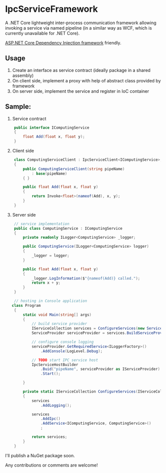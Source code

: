 # IpcServiceFramework

A .NET Core lightweight inter-process communication framework allowing invoking a service via named pipeline (in a similar way as WCF, which is currently unavailable for .NET Core).

[ASP.NET Core Dependency Injection framework](https://docs.microsoft.com/en-us/aspnet/core/fundamentals/dependency-injection) friendly.

## Usage
 1. Create an interface as service contract (ideally package in a shared assembly)
 2. On client side, implement a proxy with help of abstract class provided by framework
 3. On server side, implement the service and register in IoC container

## Sample:

1. Service contract
```csharp
    public interface IComputingService
    {
        float Add(float x, float y);
    }
```

2. Client side

```csharp
    class ComputingServiceClient : IpcServiceClient<IComputingService>, IComputingService
    {
        public ComputingServiceClient(string pipeName)
            : base(pipeName)
        { }

        public float Add(float x, float y)
        {
            return Invoke<float>(nameof(Add), x, y);
        }
    }
```

3. Server side

```csharp
	// service implementation
    public class ComputingService : IComputingService
    {
        private readonly ILogger<ComputingService> _logger;

        public ComputingService(ILogger<ComputingService> logger)
        {
            _logger = logger;
        }

        public float Add(float x, float y)
        {
            _logger.LogInformation($"{nameof(Add)} called.");
            return x + y;
        }
    }
```

```csharp
	// hosting in Console application
   class Program
    {
        static void Main(string[] args)
        {
            // build service provider
            IServiceCollection services = ConfigureServices(new ServiceCollection());
            ServiceProvider serviceProvider = services.BuildServiceProvider();

            // configure console logging
            serviceProvider.GetRequiredService<ILoggerFactory>()
                .AddConsole(LogLevel.Debug);

            // TODO start IPC service host
            IpcServiceHostBuilder
                .Buid("pipeName", serviceProvider as IServiceProvider)
                .Start();

        }

        private static IServiceCollection ConfigureServices(IServiceCollection services)
        {
            services
                .AddLogging();

            services
                .AddIpc()
                .AddService<IComputingService, ComputingService>()
                ;

            return services;
        }
    }
```

I'll publish a NuGet package soon.

Any contributions or comments are welcome!

